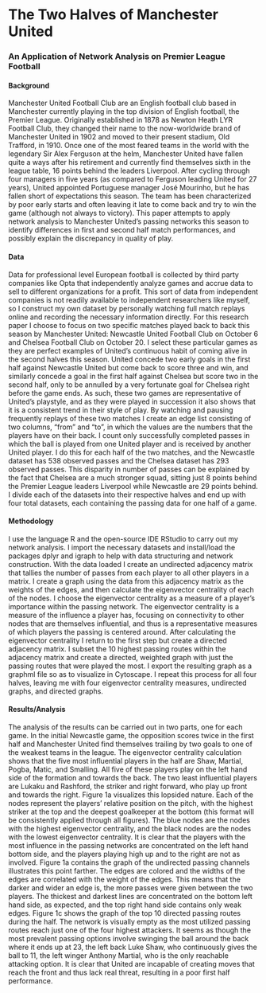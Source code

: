 # The Two Halves of Manchester United
### An Application of Network Analysis on Premier League Football

#### Background
Manchester United Football Club are an English football club based in Manchester currently playing in the top division of English football, the Premier League. Originally established in 1878 as Newton Heath LYR Football Club, they changed their name to the now-worldwide brand of Manchester United in 1902 and moved to their present stadium, Old Trafford, in 1910. Once one of the most feared teams in the world with the legendary Sir Alex Ferguson at the helm, Manchester United have fallen quite a ways after his retirement and currently find themselves sixth in the league table, 16 points behind the leaders Liverpool. After cycling through four managers in five years (as compared to Ferguson leading United for 27 years), United appointed Portuguese manager José Mourinho, but he has fallen short of expectations this season. The team has been characterized by poor early starts and often leaving it late to come back and try to win the game (although not always to victory). This paper attempts to apply network analysis to Manchester United’s passing networks this season to identify differences in first and second half match performances, and possibly explain the discrepancy in quality of play.

#### Data
Data for professional level European football is collected by third party companies like Opta that independently analyze games and accrue data to sell to different organizations for a profit. This sort of data from independent companies is not readily available to independent researchers like myself, so I construct my own dataset by personally watching full match replays online and recording the necessary information directly. For this research paper I choose to focus on two specific matches played back to back this season by Manchester United: Newcastle United Football Club on October 6 and Chelsea Football Club on October 20. I select these particular games as they are perfect examples of United’s continuous habit of coming alive in the second halves this season. United concede two early goals in the first half against Newcastle United but come back to score three and win, and similarly concede a goal in the first half against Chelsea but score two in the second half, only to be annulled by a very fortunate goal for Chelsea right before the game ends. As such, these two games are representative of United’s playstyle, and as they were played in succession it also shows that it is a consistent trend in their style of play.
By watching and pausing frequently replays of these two matches I create an edge list consisting of two columns, “from” and “to”, in which the values are the numbers that the players have on their back. I count only successfully completed passes in which the ball is played from one United player and is received by another United player. I do this for each half of the two matches, and the Newcastle dataset has 538 observed passes and the Chelsea dataset has 293 observed passes. This disparity in number of passes can be explained by the fact that Chelsea are a much stronger squad, sitting just 8 points behind the Premier League leaders Liverpool while Newcastle are 29 points behind. I divide each of the datasets into their respective halves and end up with four total datasets, each containing the passing data for one half of a game.

#### Methodology
I use the language R and the open-source IDE RStudio to carry out my network analysis. I import the necessary datasets and install/load the packages dplyr and igraph to help with data structuring and network construction. With the data loaded I create an undirected adjacency matrix that tallies the number of passes from each player to all other players in a matrix. I create a graph using the data from this adjacency matrix as the weights of the edges, and then calculate the eigenvector centrality of each of the nodes. I choose the eigenvector centrality as a measure of a player’s importance within the passing network. The eigenvector centrality is a measure of the influence a player has, focusing on connectivity to other nodes that are themselves influential, and thus is a representative measures of which players the passing is centered around. After calculating the eigenvector centrality I return to the first step but create a directed adjacency matrix. I subset the 10 highest passing routes within the adjacency matrix and create a directed, weighted graph with just the passing routes that were played the most. I export the resulting graph as a graphml file so as to visualize in Cytoscape. I repeat this process for all four halves, leaving me with four eigenvector centrality measures, undirected graphs, and directed graphs.

#### Results/Analysis
The analysis of the results can be carried out in two parts, one for each game. In the initial Newcastle game, the opposition scores twice in the first half and Manchester United find themselves trailing by two goals to one of the weakest teams in the league. The eigenvector centrality calculation shows that the five most influential players in the half are Shaw, Martial, Pogba, Matic, and Smalling. All five of these players play on the left hand side of the formation and towards the back. The two least influential players are Lukaku and Rashford, the striker and right forward, who play up front and towards the right. Figure 1a visualizes this lopsided nature. Each of the nodes represent the players’ relative position on the pitch, with the highest striker at the top and the deepest goalkeeper at the bottom (this format will be consistently applied through all figures). The blue nodes are the nodes with the highest eigenvector centrality, and the black nodes are the nodes with the lowest eigenvector centrality. It is clear that the players with the most influence in the passing networks are concentrated on the left hand bottom side, and the players playing high up and to the right are not as involved. Figure 1a contains the graph of the undirected passing channels illustrates this point farther. The edges are colored and the widths of the edges are correlated with the weight of the edges. This means that the darker and wider an edge is, the more passes were given between the two players. The thickest and darkest lines are concentrated on the bottom left hand side, as expected, and the top right hand side contains only weak edges. Figure 1c shows the graph of the top 10 directed passing routes during the half. The network is visually empty as the most utilized passing routes reach just one of the four highest attackers. It seems as though the most prevalent passing options involve swinging the ball around the back where it ends up at 23, the left back Luke Shaw, who continuously gives the ball to 11, the left winger Anthony Martial, who is the only reachable attacking option. It is clear that United are incapable of creating moves that reach the front and thus lack real threat, resulting in a poor first half performance. 

